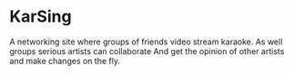 # KarSing
A networking site where groups of friends video 
stream karaoke. 
As well groups serious artists can collaborate 
And get the opinion of other artists and make
 changes on the fly.
